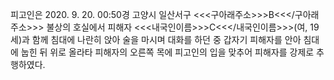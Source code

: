 피고인은 2020. 9. 20. 00:50경 고양시 일산서구 <<<구아래주소>>>B<<</구아래주소>>> 불상의 호실에서 피해자 <<<내국인이름>>>C<<</내국인이름>>>(여, 19세)과 함께 침대에 나란히 앉아 술을 마시며 대화를 하던 중 갑자기 피해자를 안아 침대에 눕힌 뒤 위로 올라타 피해자의 오른쪽 목에 피고인의 입을 맞추어 피해자를 강제로 추행하였다.
